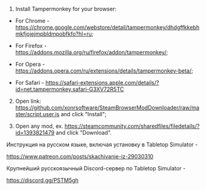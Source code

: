 1) Install Tampermonkey for your browser:

- For Chrome - https://chrome.google.com/webstore/detail/tampermonkey/dhdgffkkebhmkfjojejmpbldmpobfkfo?hl=ru;

- For Firefox -  https://addons.mozilla.org/ru/firefox/addon/tampermonkey/;

- For Opera - https://addons.opera.com/ru/extensions/details/tampermonkey-beta/;

- For Safari - https://safari-extensions.apple.com/details/?id=net.tampermonkey.safari-G3XV72R5TC

2) Open link: https://github.com/xonrsoftware/SteamBrowserModDownloader/raw/master/script.user.js and click "Install";

4) Open any mod, ex. https://steamcommunity.com/sharedfiles/filedetails/?id=1393821479 and click "Download".

Инструкция на русском языке, включая установку в Tabletop Simulator - 

https://www.patreon.com/posts/skachivanie-iz-29030310

Крупнейший русскоязычный Discord-сервер по Tabletop Simulator - 

https://discord.gg/PSTM5gh  
